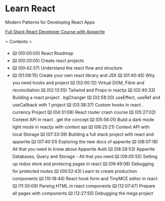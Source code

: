 <!-- htorres@DESKTOP-1GF4GIL:~/react-dev/lrn-react$  -->
# Learn React
Modern Patterns for Developing React Apps

[Full Stack React Developer Course with Appwrite](https://www.youtube.com/watch?v=Bvwq_S0n2pk)

⭐️ Contents ⭐️
- ⌨️ (00:00:00) React Roadmap
- ⌨️ (00:20:05) Create react projects
- ⌨️ (00:42:37) Understand the react flow and structure
- ⌨️ (01:09:15) Create your own react library and JSX
⌨️ (01:40:45) Why you need hooks and project
⌨️ (02:00:12) Virtual DOM, Fibre and reconciliation
⌨️ (02:13:55) Tailwind and Props in reactjs
⌨️ (02:40:33) Building a react project . bgChanger
⌨️ (02:58:20) useEffect, useRef and useCallback with 1 project
⌨️ (03:38:37) Custom hooks in react . currency Project
⌨️ (04:31:08) React router crash course
⌨️ (05:27:02) Context API in react . get the concept
⌨️ (05:56:01) Build a dark mode light mode in reactjs with context api
⌨️ (06:25:21) Context API with local Storage
⌨️ (07:33:39) Building a full stack project with react and appwrite
⌨️ (07:40:51) Exploring the new docs of appwrite
⌨️ (08:07:18) All that you need to know about Appwrite Auth
⌨️ (08:28:53) Appwrite Databases, Query and Storage - All that you need
⌨️ (09:05:55) Setting up redux store and protecing pages in react
⌨️ (09:49:08) Debugging for protected routes
⌨️ (09:52:43) Learn to create production components
⌨️ (10:18:44) React hook form and TinyMCE editor in react
⌨️ (11:30:09) Parsing HTML in react components
⌨️ (12:07:47) Prepare all pages with components
⌨️ (12:27:55) Debugging the mega project
